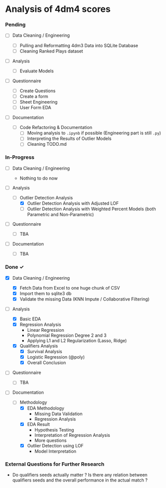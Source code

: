 # Analysis of 4dm4 scores

### Pending

- [ ] Data Cleaning / Engineering

  - [ ] Pulling and Reformatting 4dm3 Data into SQLite Database
  - [ ] Cleaning Ranked Plays dataset

- [ ] Analysis

  - [ ] Evaluate Models

- [ ] Questionnaire

  - [ ] Create Questions
  - [ ] Create a form
  - [ ] Sheet Engineering
  - [ ] User Form EDA

- [ ] Documentation

  - [ ] Code Refactoring & Documentation
    - [ ] Moving analysis to `.ipynb` if possible (Engineering part is still `.py`)
    - [ ] Interpreting the Results of Outlier Models
    - [ ] Cleaning TODO.md

### In-Progress

- [ ] Data Cleaning / Engineering

  - Nothing to do now

- [ ] Analysis

  - [ ] Outlier Detection Analysis
    - [x] Outlier Detection Analysis with Adjusted LOF
    - [ ] Outlier Detection Analysis with Weighted Percent Models (both Parametric and Non-Parametric)

- [ ] Questionnaire

  - [ ] TBA

- [ ] Documentation

  - [ ] TBA

### Done ✓

- [x] Data Cleaning / Engineering

  - [x] Fetch Data from Excel to one huge chunk of CSV
  - [x] Import them to sqlite3 db
  - [x] Validate the missing Data (KNN Impute / Collaborative Filtering)

- [ ] Analysis

  - [x] Basic EDA
  - [x] Regression Analysis
    - Linear Regression
    - Polynomial Regression Degree 2 and 3
    - Applying L1 and L2 Regularization (Lasso, Ridge)
  - [x] Qualifiers Analysis
    - [x] Survival Analysis
    - [x] Logistic Regression (@poly)
    - [x] Overall Conclusion

- [ ] Questionnaire

  - [ ] TBA

- [ ] Documentation

  - [ ] Methodology
    - [x] EDA Methodology
      - Missing Data Validation
      - Regression Analysis
    - [x] EDA Result
      - Hypothesis Testing
      - Interpretation of Regression Analysis
      - More questions
    - [x] Outlier Detection using LOF
      - Model Interpretation

### External Questions for Further Research

- Do qualifiers seeds actually matter ? Is there any relation between qualifiers seeds and the overall performance in the actual match ?
